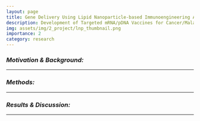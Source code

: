 ```yaml
---
layout: page
title: Gene Delivery Using Lipid Nanoparticle-based Immunoengineering Approach
description: Development of Targeted mRNA/pDNA Vaccines for Cancer/Malaria Prevention and Protection
img: assets/img/2_project/lnp_thumbnail.png
importance: 2
category: research
---
```


### ***Motivation & Background:***



---

### ***Methods:***


---

### ***Results & Discussion:***


---
